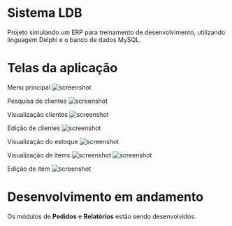 # Sistema LDB
Projeto simulando um ERP para treinamento de desenvolvimento, utilizando linguagem Delphi e o banco de dados MySQL.

# Telas da aplicação

Menu principal
![screenshot](https://imagizer.imageshack.com/v2/640x480q90/922/pjel64.jpg)


Pesquisa de clientes 
![screenshot](https://imagizer.imageshack.com/v2/640x480q90/924/SqHeMU.jpg)


Visualização clientes
![screenshot](https://imagizer.imageshack.com/v2/640x480q90/924/btMmff.jpg)


Edição de clientes
![screenshot](https://imagizer.imageshack.com/v2/640x480q90/921/5UjnAl.jpg)


Visualização do estoque
![screenshot](https://imagizer.imageshack.com/v2/640x480q90/924/aDgB4o.jpg)


Visualização de items
![screenshot](https://imagizer.imageshack.com/v2/640x480q90/924/rW2JSg.jpg) ![screenshot](https://imagizer.imageshack.com/v2/640x480q90/922/Xn0oC1.jpg)

Edição de item
![screenshot](https://imagizer.imageshack.com/v2/640x480q90/922/njqUtI.jpg)

# Desenvolvimento em andamento
Os módulos de **Pedidos** e **Relatórios** estão sendo desenvolvidos.